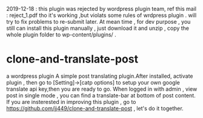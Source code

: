 2019-12-18 :
this plugin was rejected by wordpress plugin team, ref this mail : reject_1.pdf
tho it's working ,but violats some rules of wrdpress plugin . will try to fix problems to re-submit later.
At mean time , for dev purpose , you still can install this plugin manually , just download it and unzip , copy the whole plugin folder to wp-content/plugins/ . 

# clone-and-translate-post
a wordpress plugin
A simple post translating plugin.After installed, activate plugin , then go to [Setting]->[catp options] to setup your own google translate api key,then you are ready to go. When logged in with admin , view post in single mode , you can find a translate-bar at bottom of post content. 
If you are insterested in improving this plugin , go to https://github.com/jj449/clone-and-translate-post , let's do it together.
